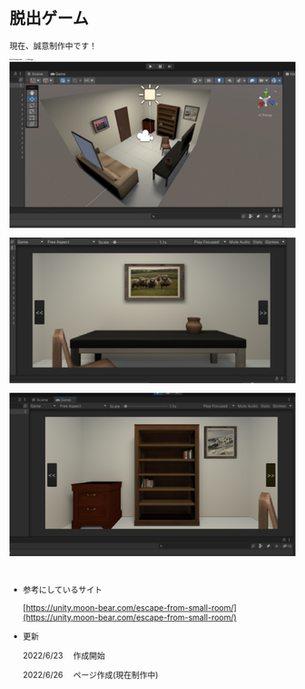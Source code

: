 # 脱出ゲーム

現在、誠意制作中です！

![制作中1](./pic/practice2_1.png "制作中1")

![制作中2](./pic/practice2_2.png "制作中2")

![制作中3](./pic/practice2_3.png "制作中3")

<br/>

- 参考にしているサイト

  [https://unity.moon-bear.com/escape-from-small-room/](https://unity.moon-bear.com/escape-from-small-room/)

- 更新

  2022/6/23 　作成開始

  2022/6/26 　ページ作成(現在制作中)

